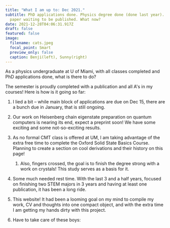 ```yaml
---
title: "What I am up to: Dec 2021."
subtitle: PhD applications done. Physics degree done (done last year). First
  paper waiting to be published. What now?
date: 2021-12-28T04:06:31.917Z
draft: false
featured: false
image:
  filename: cats.jpeg
  focal_point: Smart
  preview_only: false
  caption: Benji(left), Sunny(right)
---
```

As a physics undergraduate at U of Miami, with all classes completed and PhD applications done, what is there to do? 

The semester is proudly completed with a publication and all A's in my courses! Here is how is it going so far:

1. I lied a bit – while main block of applications are due on Dec 15, there are a bunch due in January, that is still ongoing.
2. Our work on Heisenberg chain eigenstate preparation on quantum computers is nearing its end, expect a preprint soon! We have some exciting and some not-so-exciting results.
3. As no formal CMT class is offered at UM, I am taking advantage of the extra free time to complete the Oxford Solid State Basics Course. Planning to create a section on cool derivations and their history on this page! 

   1. Also, fingers crossed, the goal is to finish the degree strong with a work on crystals! This study serves as a basis for it. 
4. Some much needed rest time. With the last 3 and a half years, focused on finishing two STEM majors in 3 years and having at least one publication, it has been a long ride.
5. This website! It had been a looming goal on my mind to compile my work, CV and thoughts into one compact object, and with the extra time I am getting my hands dirty with this project. 
6. Have to take care of these boys: